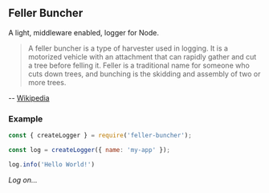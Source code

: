 ## Feller Buncher

A light, middleware enabled, logger for Node.

> A feller buncher is a type of harvester used in logging. It is a motorized vehicle with an attachment that can rapidly gather and cut a tree before felling it. Feller is a traditional name for someone who cuts down trees, and bunching is the skidding and assembly of two or more trees.

-- [Wikipedia](https://en.wikipedia.org/wiki/Feller_buncher)

### Example

```js
const { createLogger } = require('feller-buncher');

const log = createLogger({ name: 'my-app' });

log.info('Hello World!')
```

_Log on..._
